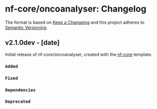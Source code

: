 # nf-core/oncoanalyser: Changelog

The format is based on [Keep a Changelog](https://keepachangelog.com/en/1.0.0/)
and this project adheres to [Semantic Versioning](https://semver.org/spec/v2.0.0.html).

## v2.1.0dev - [date]

Initial release of nf-core/oncoanalyser, created with the [nf-core](https://nf-co.re/) template.

### `Added`

### `Fixed`

### `Dependencies`

### `Deprecated`
